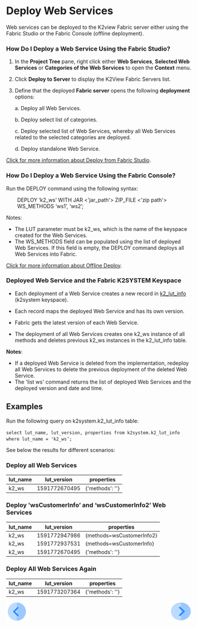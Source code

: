 # Deploy Web Services

Web services can be deployed to the K2view Fabric server either using the Fabric Studio or the Fabric Console (offline deployment).

### How Do I Deploy a Web Service Using the Fabric Studio?

1. In the **Project Tree** pane, right click either **Web Services**, **Selected Web Services** or **Categories of the Web Services** to open the **Context** menu.
2. Click **Deploy to Server** to display the K2View Fabric Servers list.
3. Define that the deployed **Fabric server** opens the following **deployment** options: 
   
    a. Deploy all Web Services.
    
    b. Deploy select list of categories.
   
    c. Deploy selected list of Web Services, whereby all Web Services related to the selected categories are deployed.
    
    d. Deploy standalone Web Service.
    

[Click for more information about Deploy from Fabric Studio](/articles/16_deploy_fabric/02_deploy_from_Fabric_Studio.md).

### How Do I Deploy a Web Service Using the Fabric Console?

Run the DEPLOY command using the following syntax:

<p style="padding-left: 30px;">DEPLOY ‘k2_ws’ WITH JAR <'jar_path'> ZIP_FILE <'zip path'> WS_METHODS ‘ws1’, ‘ws2’;  </p>

Notes: 

- The LUT parameter must be k2_ws, which is the name of the keyspace created for the Web Services. 
- The WS_METHODS field can be populated using the list of deployed Web Services. If this field is empty, the DEPLOY command deploys all Web Services into Fabric. 

[Click for more information about Offline Deploy](/articles/16_deploy_fabric/03_offline_deploy.md).

### Deployed Web Service and the Fabric K2SYSTEM Keyspace  

- Each deployment of a Web Service creates a new record in [k2_lut_info](/articles/02_fabric_architecture/06_cassandra_keyspaces_for_fabric.md) (k2system keyspace). 

- Each record maps the deployed Web Service and has its own version.

- Fabric gets the latest version of each Web Service.

- The deployment of all Web Services creates one k2_ws instance of all methods and deletes previous k2_ws instances in the k2_lut_info table.


**Notes**: 
- If a deployed Web Service is deleted from the implementation, redeploy all Web Services to delete the previous deployment of the deleted Web Service.
- The 'list ws' command returns the list of deployed Web Services and the deployed version and date and time.

## Examples 

Run the following query on k2system.k2_lut_info table:

`select lut_name, lut_version, properties from k2system.k2_lut_info where lut_name = 'k2_ws’;` 

See below the results for different scenarios:

### Deploy all Web Services  

| lut_name | lut_version   | properties      |
| -------- | ------------- | --------------- |
| k2_ws    | 1591772670495 | {'methods': ''} |

### Deploy 'wsCustomerInfo’ and ‘wsCustomerInfo2’ Web Services 

| lut_name | lut_version   | properties                |
| -------- | ------------- | ------------------------- |
| k2_ws    | 1591772947986 | {methods=wsCustomerInfo2} |
| k2_ws    | 1591772937531 | {methods=wsCustomerInfo}  |
| k2_ws    | 1591772670495 | {'methods': ''}           |



### Deploy All Web Services Again 

| lut_name | lut_version   | properties      |
| -------- | ------------- | --------------- |
| k2_ws    | 1591773207364 | {'methods': ''} |



[![Previous](/articles/images/Previous.png)](/articles/15_web_services_and_graphit/06_web_services_code_examples.md)[<img align="right" width="60" height="54" src="/articles/images/Next.png">](/articles/15_web_services_and_graphit/08_web_services_input_parameters.md)
